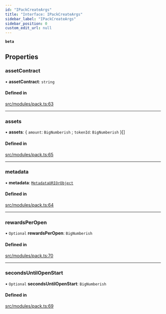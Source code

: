 ```yaml
---
id: "IPackCreateArgs"
title: "Interface: IPackCreateArgs"
sidebar_label: "IPackCreateArgs"
sidebar_position: 0
custom_edit_url: null
---
```


**`beta`**

## Properties

### assetContract

• **assetContract**: `string`

#### Defined in

[src/modules/pack.ts:63](https://github.com/PrasoonPratham/nftlabs-sdk-ts/blob/68c3596/src/modules/pack.ts#L63)

---

### assets

• **assets**: { `amount`: `BigNumberish` ; `tokenId`: `BigNumberish` }[]

#### Defined in

[src/modules/pack.ts:65](https://github.com/PrasoonPratham/nftlabs-sdk-ts/blob/68c3596/src/modules/pack.ts#L65)

---

### metadata

• **metadata**: [`MetadataURIOrObject`](../modules#metadatauriorobject)

#### Defined in

[src/modules/pack.ts:64](https://github.com/PrasoonPratham/nftlabs-sdk-ts/blob/68c3596/src/modules/pack.ts#L64)

---

### rewardsPerOpen

• `Optional` **rewardsPerOpen**: `BigNumberish`

#### Defined in

[src/modules/pack.ts:70](https://github.com/PrasoonPratham/nftlabs-sdk-ts/blob/68c3596/src/modules/pack.ts#L70)

---

### secondsUntilOpenStart

• `Optional` **secondsUntilOpenStart**: `BigNumberish`

#### Defined in

[src/modules/pack.ts:69](https://github.com/PrasoonPratham/nftlabs-sdk-ts/blob/68c3596/src/modules/pack.ts#L69)

